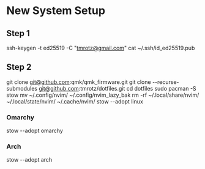 # New System Setup

## Step 1
ssh-keygen -t ed25519 -C "tmrotz@gmail.com"
cat ~/.ssh/id_ed25519.pub

## Step 2
git clone git@github.com:qmk/qmk_firmware.git
git clone --recurse-submodules git@github.com:tmrotz/dotfiles.git
cd dotfiles
sudo pacman -S stow
mv ~/.config/nvim/ ~/.config/nvim_lazy_bak
rm -rf ~/.local/share/nvim/ ~/.local/state/nvim/ ~/.cache/nvim/
stow --adopt linux

### Omarchy
stow --adopt omarchy

### Arch
stow --adopt arch

